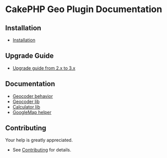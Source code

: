 # CakePHP Geo Plugin Documentation

## Installation
* [Installation](Install.md)

## Upgrade Guide
* [Upgrade guide from 2.x to 3.x](Upgrade.md)

## Documentation
* [Geocoder behavior](Behavior/Geocoder.md)
* [Geocoder lib](Geocoder/Geocoder.md)
* [Calculator lib](Geocoder/Calculator.md)
* [GoogleMap helper](Helper/GoogleMap.md)
## Contributing
Your help is greatly appreciated.

* See [Contributing](Contributing.md) for details.
